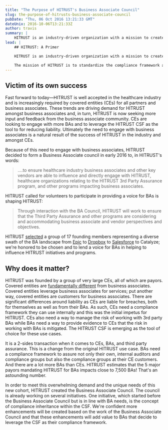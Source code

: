 ```yaml
---
title: "The Purpose of HITRUST's Business Associate Council"
slug: the-purpose-of-hitrusts-business-associate-council
pubDate: "Thu, 06 Oct 2016 13:21:33 GMT"
dateUnix: 2016-10-06T13:21:33Z
author: travis
summary: |
    HITRUST is an industry-driven organization with a mission to create a standardized and certifiable security and compliance framework for the healthcare industry. It was founded by and is still governed by representatives from covered entities included Unitedhealthcare, Anthem, and Highmark. The framework created by HITRUST, called the Common Security Framework (CSF), is an evolving framework now on version 8.0.
lead: |
    ## HITRUST: A Primer

    HITRUST is an industry-driven organization with a mission to create a standardized and certifiable security and compliance framework for the healthcare industry. It was founded by and is still governed by representatives from covered entities included Unitedhealthcare, Anthem, and Highmark. The framework created by HITRUST, called the Common Security Framework (CSF), is an evolving framework now on version 8.0.

    The mission of HITRUST is to standardize the compliance framework and certification process for healthcare but also to streamline the the process of third party assurance, which basically means making it less resource intensive for both covered entities (payor, providers, clearinghouses) and business associates (BAs) as covered entities assess the risk of data security and compliance in working with third parties (BAs). 
---
```


## Victim of its own success

Fast forward to today—HITRUST is well accepted in the healthcare industry and is increasingly required by covered entities (CEs) for all partners and business associates. These trends are driving demand for HITRUST amongst business associates and, in turn, HITRUST is now seeking more input and feedback from the business associate community. CEs are looking to engage with more BAs and to leverage the HITRUST CSF as the tool to for reducing liability. Ultimately the need to engage with business associates is a natural result of the success of HITRUST in the industry and amongst CEs.

Because of this need to engage with business associates, HITRUST decided to form a Business Associate council in early 2016 to, in HITRUST's words: 

> ….to ensure healthcare industry business associates and other key vendors are able to influence and directly engage with HITRUST, healthcare organizations relating to the HITRUST 3rd Party Assurance program, and other programs impacting business associates.

HITRUST called for volunteers to participate in providing a voice for BAs is shaping HITRUST:

> Through interaction with the BA Council, HITRUST will work to ensure that the Third Party Assurance and other programs are considering and accommodating business associate and vendor perspectives and objectives.

HITRUST [selected][1] a group of 17 founding members representing a diverse swath of the BA landscape from [Epic][2] to [Dropbox][3] to [Salesforce][4] to Catalyze; we're honored to be chosen and to lend a voice for BAs in helping to influence HITRUST initiatives and programs.

## Why does it matter?

HITRUST was founded by a group of very large CEs, all of which are payors. Covered entities are [fundamentally different][5] from business associates. Covered entities leverage business associates for services; put another way, covered entities are customers for business associates. There are significant differences around liability as CEs are liable for breaches, both for themselves as well as from their BAs. As such, CEs need a compliance framework they can use internally and this was the initial impetus for HITRUST. CEs also need a way to manage the risk of working with 3rd party BAs while BAs need a way to provide evidence to CEs that the risk in working with BAs is mitigated. The HITRUST CSF is emerging as the tool of choice for these use cases.

It is a 2-sides transaction when it comes to CEs, BAs, and third party assurance. This is a change from the original HITRUST use case. BAs need a compliance framework to assure not only their own, internal auditors and compliance groups but also the compliance groups at their CE customers. And there are a lot more BAs than CEs. HITRUST estimates that the 5 major payors mandating HITRUST for BAs impacts close to 7,500 BAs! That's an astounding number.

In order to meet this overwhelming demand and the unique needs of this new cohort, HITRUST created the Business Associate Council. The council is already working on several initiatives. One initiative, which started before the Business Associate Council but is in line with BA needs, is the concept of compliance inheritance within the CSF. We're confident more enhancements will be created based on the work of the Business Associate Council and that these enhancements will add value to BAs that decide to leverage the CSF as their compliance framework.

[1]: https://hitrustalliance.net/first-business-associate-council-healthcare-industry-help-drive-efficiencies-effectiveness-third-party-assurance/
[2]: http://www.epic.com/
[3]: https://www.dropbox.com/
[4]: https://www.salesforce.com/
[5]: https://catalyze.io/learn/hipaa-101-a-primer
